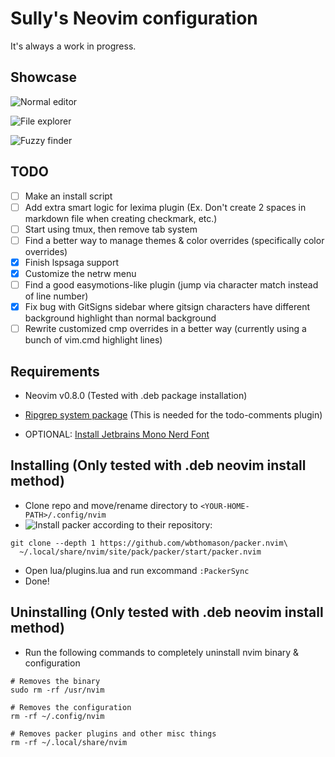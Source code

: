 # Sully's Neovim configuration

It's always a work in progress.

## Showcase
![Normal editor](https://cdn.discordapp.com/attachments/830634208803160125/1073807313254744127/image.png)

![File explorer](https://cdn.discordapp.com/attachments/830634208803160125/1073807615043317861/image.png)

![Fuzzy finder](https://cdn.discordapp.com/attachments/830634208803160125/1073807716147015802/image.png)

## TODO
- [ ] Make an install script
- [ ] Add extra smart logic for lexima plugin (Ex. Don't create 2 spaces in markdown file when creating checkmark, etc.)
- [ ] Start using tmux, then remove tab system
- [ ] Find a better way to manage themes & color overrides (specifically color overrides)
- [X] Finish lspsaga support
- [X] Customize the netrw menu
- [ ] Find a good easymotions-like plugin (jump via character match instead of line number)
- [X] Fix bug with GitSigns sidebar where gitsign characters have different background highlight than normal background
- [ ] Rewrite customized cmp overrides in a better way (currently using a bunch of vim.cmd highlight lines)

## Requirements
- Neovim v0.8.0 (Tested with .deb package installation)
- [Ripgrep system package](https://github.com/BurntSushi/ripgrep#installation) (This is needed for the todo-comments plugin)

- OPTIONAL: [Install Jetbrains Mono Nerd Font](.fonts/)

## Installing (Only tested with .deb neovim install method)
- Clone repo and move/rename directory to `<YOUR-HOME-PATH>/.config/nvim`
- ![Install packer according to their repository](https://github.com/wbthomason/packer.nvim):
```
git clone --depth 1 https://github.com/wbthomason/packer.nvim\
  ~/.local/share/nvim/site/pack/packer/start/packer.nvim
```
- Open lua/plugins.lua and run excommand `:PackerSync`
- Done!

## Uninstalling (Only tested with .deb neovim install method)
- Run the following commands to completely uninstall nvim binary & configuration
```
# Removes the binary
sudo rm -rf /usr/nvim

# Removes the configuration
rm -rf ~/.config/nvim

# Removes packer plugins and other misc things
rm -rf ~/.local/share/nvim
```
